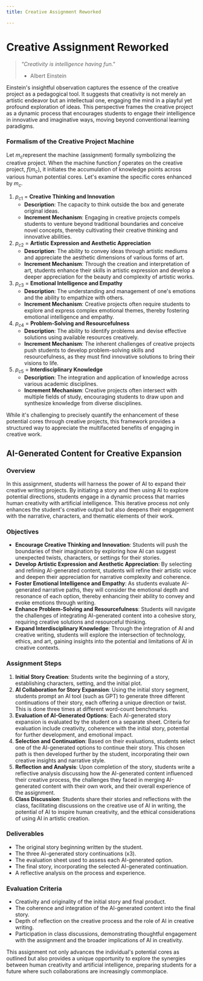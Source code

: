 ```yaml
---
title: Creative Assignment Reworked

---
```


# Creative Assignment Reworked

> _"Creativity is intelligence having fun."_
> 
> - Albert Einstein

Einstein's insightful observation captures the essence of the creative project as a pedagogical tool. It suggests that creativity is not merely an artistic endeavor but an intellectual one, engaging the mind in a playful yet profound exploration of ideas. This perspective frames the creative project as a dynamic process that encourages students to engage their intelligence in innovative and imaginative ways, moving beyond conventional learning paradigms.
### Formalism of the Creative Project Machine
Let $m_c$​ represent the machine (assignment) formally symbolizing the creative project. When the machine function $f$ operates on the creative project, $f(m_c​)$, it initiates the accumulation of knowledge points across various human potential cores. Let's examine the specific cores enhanced by $m_c$​.

1. $p_{c1}$​ = **Creative Thinking and Innovation**
    - **Description**: The capacity to think outside the box and generate original ideas.
    - **Increment Mechanism**: Engaging in creative projects compels students to venture beyond traditional boundaries and conceive novel concepts, thereby cultivating their creative thinking and innovative abilities.
2. $p_{c2}$ ​= **Artistic Expression and Aesthetic Appreciation**
    - **Description**: The ability to convey ideas through artistic mediums and appreciate the aesthetic dimensions of various forms of art.
    - **Increment Mechanism**: Through the creation and interpretation of art, students enhance their skills in artistic expression and develop a deeper appreciation for the beauty and complexity of artistic works.
3. $p_{c3}$ ​= **Emotional Intelligence and Empathy**
    - **Description**: The understanding and management of one's emotions and the ability to empathize with others.
    - **Increment Mechanism**: Creative projects often require students to explore and express complex emotional themes, thereby fostering emotional intelligence and empathy.
4. $p_{c4}$ ​= **Problem-Solving and Resourcefulness**
    - **Description**: The ability to identify problems and devise effective solutions using available resources creatively.
    - **Increment Mechanism**: The inherent challenges of creative projects push students to develop problem-solving skills and resourcefulness, as they must find innovative solutions to bring their visions to life.
5. $p_{c5}$ = **Interdisciplinary Knowledge**
    - **Description**: The integration and application of knowledge across various academic disciplines.
    - **Increment Mechanism**: Creative projects often intersect with multiple fields of study, encouraging students to draw upon and synthesize knowledge from diverse disciplines.

While it's challenging to precisely quantify the enhancement of these potential cores through creative projects, this framework provides a structured way to appreciate the multifaceted benefits of engaging in creative work.

## AI-Generated Content for Creative Expansion

### Overview

In this assignment, students will harness the power of AI to expand their creative writing projects. By initiating a story and then using AI to explore potential directions, students engage in a dynamic process that marries human creativity with artificial intelligence. This iterative process not only enhances the student's creative output but also deepens their engagement with the narrative, characters, and thematic elements of their work.
### Objectives

- **Encourage Creative Thinking and Innovation**: Students will push the boundaries of their imagination by exploring how AI can suggest unexpected twists, characters, or settings for their stories.
- **Develop Artistic Expression and Aesthetic Appreciation**: By selecting and refining AI-generated content, students will refine their artistic voice and deepen their appreciation for narrative complexity and coherence.
- **Foster Emotional Intelligence and Empathy**: As students evaluate AI-generated narrative paths, they will consider the emotional depth and resonance of each option, thereby enhancing their ability to convey and evoke emotions through writing.
- **Enhance Problem-Solving and Resourcefulness**: Students will navigate the challenges of integrating AI-generated content into a cohesive story, requiring creative solutions and resourceful thinking.
- **Expand Interdisciplinary Knowledge**: Through the integration of AI and creative writing, students will explore the intersection of technology, ethics, and art, gaining insights into the potential and limitations of AI in creative contexts.

### Assignment Steps

1. **Initial Story Creation**: Students write the beginning of a story, establishing characters, setting, and the initial plot.
2. **AI Collaboration for Story Expansion**: Using the initial story segment, students prompt an AI tool (such as GPT) to generate three different continuations of their story, each offering a unique direction or twist. This is done three times at different word-count benchmarks.
3. **Evaluation of AI-Generated Options**: Each AI-generated story expansion is evaluated by the student on a separate sheet. Criteria for evaluation include creativity, coherence with the initial story, potential for further development, and emotional impact.
4. **Selection and Continuation**: Based on their evaluations, students select one of the AI-generated options to continue their story. This chosen path is then developed further by the student, incorporating their own creative insights and narrative style.
5. **Reflection and Analysis**: Upon completion of the story, students write a reflective analysis discussing how the AI-generated content influenced their creative process, the challenges they faced in merging AI-generated content with their own work, and their overall experience of the assignment.
6. **Class Discussion**: Students share their stories and reflections with the class, facilitating discussions on the creative use of AI in writing, the potential of AI to inspire human creativity, and the ethical considerations of using AI in artistic creation.

### Deliverables

- The original story beginning written by the student.
- The three AI-generated story continuations (x3).
- The evaluation sheet used to assess each AI-generated option.
- The final story, incorporating the selected AI-generated continuation.
- A reflective analysis on the process and experience.

### Evaluation Criteria

- Creativity and originality of the initial story and final product.
- The coherence and integration of the AI-generated content into the final story.
- Depth of reflection on the creative process and the role of AI in creative writing.
- Participation in class discussions, demonstrating thoughtful engagement with the assignment and the broader implications of AI in creativity.

This assignment not only advances the individual's potential cores as outlined but also provides a unique opportunity to explore the synergies between human creativity and artificial intelligence, preparing students for a future where such collaborations are increasingly commonplace.

